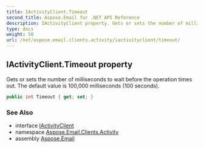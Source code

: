 ```yaml
---
title: IActivityClient.Timeout
second_title: Aspose.Email for .NET API Reference
description: IActivityClient property. Gets or sets the number of milliseconds to wait before the operation times out. The default value is 100000 milliseconds 100 seconds
type: docs
weight: 50
url: /net/aspose.email.clients.activity/iactivityclient/timeout/
---
```

## IActivityClient.Timeout property

Gets or sets the number of milliseconds to wait before the operation times out. The default value is 100,000 milliseconds (100 seconds).

```csharp
public int Timeout { get; set; }
```

### See Also

* interface [IActivityClient](../)
* namespace [Aspose.Email.Clients.Activity](../../iactivityclient/)
* assembly [Aspose.Email](../../../)


